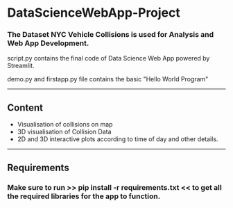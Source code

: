 # DataScienceWebApp-Project

### The Dataset NYC Vehicle Collisions is used for Analysis and Web App Development. 

 script.py contains the final code of Data Science Web App powered by Streamlit.


 demo.py and firstapp.py file contains the basic  "Hello World Program"

-----------
## Content
* Visualisation of collisions on map
* 3D visualisation of Collision Data
* 2D and 3D interactive plots according to time of day and other details.


---------
## Requirements

### Make sure to run >> pip install -r requirements.txt  << to get all the required libraries for the app to function.

